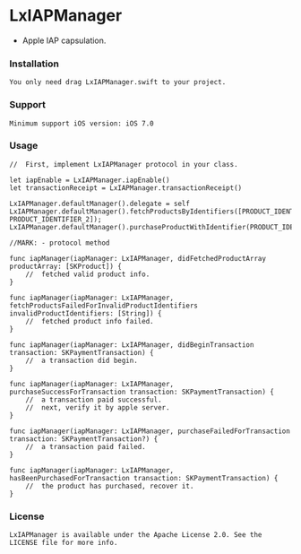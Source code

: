 # LxIAPManager
*	Apple IAP capsulation.

### Installation
    You only need drag LxIAPManager.swift to your project.

### Support
    Minimum support iOS version: iOS 7.0

### Usage

	//	First, implement LxIAPManager protocol in your class.

	let iapEnable = LxIAPManager.iapEnable()
    let transactionReceipt = LxIAPManager.transactionReceipt()
        
    LxIAPManager.defaultManager().delegate = self
	LxIAPManager.defaultManager().fetchProductsByIdentifiers([PRODUCT_IDENTIFIER_1, PRODUCT_IDENTIFIER_2]);
	LxIAPManager.defaultManager().purchaseProductWithIdentifier(PRODUCT_IDENTIFIER_2)
    
    //MARK: - protocol method
    
    func iapManager(iapManager: LxIAPManager, didFetchedProductArray productArray: [SKProduct]) {
        //  fetched valid product info.
    }
    
    func iapManager(iapManager: LxIAPManager, fetchProductsFailedForInvalidProductIdentifiers invalidProductIdentifiers: [String]) {
        //  fetched product info failed.
    }
    
    func iapManager(iapManager: LxIAPManager, didBeginTransaction transaction: SKPaymentTransaction) {
        //  a transaction did begin.
    }
    
    func iapManager(iapManager: LxIAPManager, purchaseSuccessForTransaction transaction: SKPaymentTransaction) {
        //  a transaction paid successful.
        //  next, verify it by apple server.
    }
    
    func iapManager(iapManager: LxIAPManager, purchaseFailedForTransaction transaction: SKPaymentTransaction?) {
        //  a transaction paid failed.
    }
    
    func iapManager(iapManager: LxIAPManager, hasBeenPurchasedForTransaction transaction: SKPaymentTransaction) {
        //  the product has purchased, recover it.
    }
	
### License
    LxIAPManager is available under the Apache License 2.0. See the LICENSE file for more info.